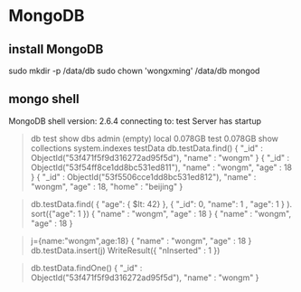# MongoDB

## install MongoDB

sudo mkdir -p /data/db
sudo chown 'wongxming' /data/db
mongod

mongo shell
----------------------
MongoDB shell version: 2.6.4
connecting to: test
Server has startup 
> db
test
> show dbs
admin  (empty)
local  0.078GB
test   0.078GB
> show collections
system.indexes
testData
> db.testData.find()
{ "_id" : ObjectId("53f471f5f9d316272ad95f5d"), "name" : "wongm" }
{ "_id" : ObjectId("53f54ff8ce1dd8bc531ed811"), "name" : "wongm", "age" : 18 }
{ "_id" : ObjectId("53f5506cce1dd8bc531ed812"), "name" : "wongm", "age" : 18, "home" : "beijing" }

> db.testData.find( { "age": { $lt: 42} }, { "_id": 0, "name": 1 , "age": 1 } ). sort({"age": 1 })
{ "name" : "wongm", "age" : 18 }
{ "name" : "wongm", "age" : 18 }

> j={name:"wongm",age:18}
{ "name" : "wongm", "age" : 18 }
> db.testData.insert(j)
WriteResult({ "nInserted" : 1 })

> db.testData.findOne()
{ "_id" : ObjectId("53f471f5f9d316272ad95f5d"), "name" : "wongm" }
